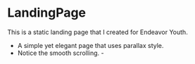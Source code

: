 # LandingPage
This is a static landing page that I created for Endeavor Youth.

* A simple yet elegant page that uses parallax style.
* Notice the smooth scrolling. *-*
